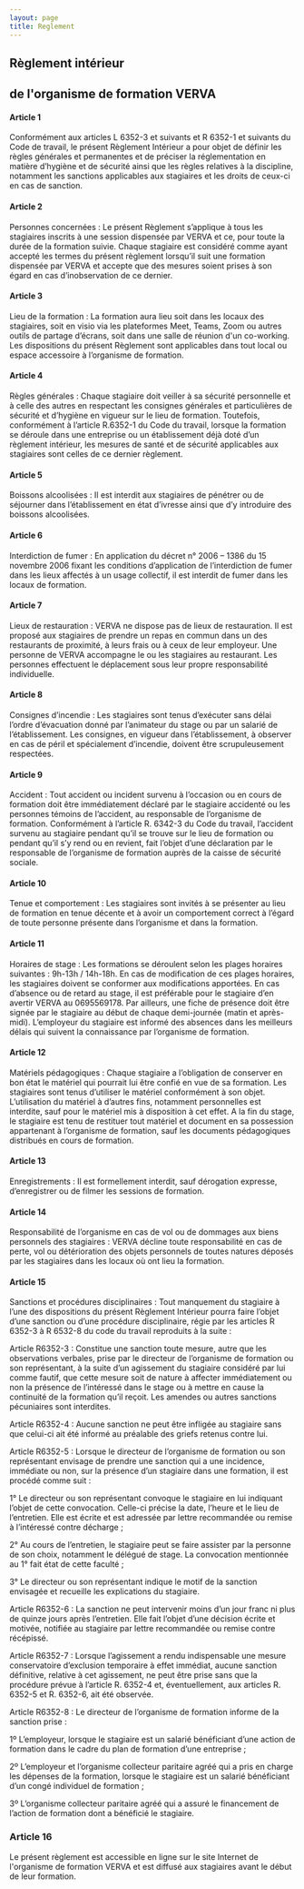 ```yaml
---
layout: page
title: Reglement
---
```

<div class="col-lg-12 text-center">
	<h2 class="section-heading text-uppercase">Règlement intérieur</h2>
	<h2 class="section-heading">de l'organisme de formation VERVA</h2>
</div>

#### Article 1
Conformément aux articles L 6352-3 et suivants et R 6352-1 et suivants du Code de travail, le présent Règlement Intérieur a pour objet de définir les règles générales et permanentes et de préciser la réglementation en matière d’hygiène et de sécurité ainsi que les règles relatives à la discipline, notamment les sanctions applicables aux stagiaires et les droits de ceux-ci en cas de sanction.

#### Article 2
Personnes concernées : Le présent Règlement s’applique à tous les stagiaires inscrits à une session dispensée par VERVA et ce, pour toute la durée de la formation suivie. Chaque stagiaire est considéré comme ayant accepté les termes du présent règlement lorsqu’il suit une formation dispensée par VERVA et accepte que des mesures soient prises à son égard en cas d’inobservation de ce dernier.

#### Article 3
Lieu de la formation : La formation aura lieu soit dans les locaux des stagiaires, soit en visio via les plateformes Meet, Teams, Zoom ou autres outils de partage d’écrans, soit dans une salle de réunion d'un co-working. Les dispositions du présent Règlement sont applicables dans tout local ou espace accessoire à l’organisme de formation.

#### Article 4
Règles générales : Chaque stagiaire doit veiller à sa sécurité personnelle et à celle des autres en respectant les consignes générales et particulières de sécurité et d’hygiène en vigueur sur le lieu de formation. Toutefois, conformément à l’article R.6352-1 du Code du travail, lorsque la formation se déroule dans une entreprise ou un établissement déjà doté d’un règlement intérieur, les mesures de santé et de sécurité applicables aux stagiaires sont celles de ce dernier règlement.

#### Article 5
Boissons alcoolisées : Il est interdit aux stagiaires de pénétrer ou de séjourner dans l’établissement en état d’ivresse ainsi que d’y introduire des boissons alcoolisées.

#### Article 6
Interdiction de fumer : En application du décret n° 2006 – 1386 du 15 novembre 2006 fixant les conditions d’application de l’interdiction de fumer dans les lieux affectés à un usage collectif, il est interdit de fumer dans les locaux de formation.

#### Article 7
Lieux de restauration : VERVA ne dispose pas de lieux de restauration. Il est proposé aux stagiaires de prendre un repas en commun dans un des restaurants de proximité, à leurs frais ou à ceux de leur employeur. Une personne de VERVA accompagne le ou les stagiaires au restaurant. Les personnes effectuent le déplacement sous leur propre responsabilité individuelle.

#### Article 8
Consignes d’incendie : Les stagiaires sont tenus d’exécuter sans délai l’ordre d’évacuation donné par l’animateur du stage ou par un salarié de l’établissement. Les consignes, en vigueur dans l’établissement, à observer en cas de péril et spécialement d’incendie, doivent être scrupuleusement respectées.

#### Article 9
Accident : Tout accident ou incident survenu à l’occasion ou en cours de formation doit être immédiatement déclaré par le stagiaire accidenté ou les personnes témoins de l’accident, au responsable de l’organisme de formation. Conformément à l’article R. 6342-3 du Code du travail, l’accident survenu au stagiaire pendant qu’il se trouve sur le lieu de formation ou pendant qu’il s’y rend ou en revient, fait l’objet d’une déclaration par le responsable de l’organisme de formation auprès de la caisse de sécurité sociale.

#### Article 10
Tenue et comportement : Les stagiaires sont invités à se présenter au lieu de formation en tenue décente et à avoir un comportement correct à l’égard de toute personne présente dans l’organisme et dans la formation.

#### Article 11
Horaires de stage : Les formations se déroulent selon les plages horaires suivantes : 9h-13h / 14h-18h. En cas de modification de ces plages horaires, les stagiaires doivent se conformer aux modifications apportées. En cas d’absence ou de retard au stage, il est préférable pour le stagiaire d’en avertir VERVA au 0695569178. Par ailleurs, une fiche de présence doit être signée par le stagiaire au début de chaque demi-journée (matin et après-midi). L’employeur du stagiaire est informé des absences dans les meilleurs délais qui suivent la connaissance par l’organisme de formation.

#### Article 12
Matériels pédagogiques : Chaque stagiaire a l’obligation de conserver en bon état le matériel qui pourrait lui être confié en vue de sa formation. Les stagiaires sont tenus d’utiliser le matériel conformément à son objet. L’utilisation du matériel à d’autres fins, notamment personnelles est interdite, sauf pour le matériel mis à disposition à cet effet. A la fin du stage, le stagiaire est tenu de restituer tout matériel et document en sa possession appartenant à l’organisme de formation, sauf les documents pédagogiques distribués en cours de formation.

#### Article 13
Enregistrements : Il est formellement interdit, sauf dérogation expresse, d’enregistrer ou de filmer les sessions de formation.

#### Article 14
Responsabilité de l’organisme en cas de vol ou de dommages aux biens personnels des stagiaires : VERVA décline toute responsabilité en cas de perte, vol ou détérioration des objets personnels de toutes natures déposés par les stagiaires dans les locaux où ont lieu la formation.

#### Article 15
Sanctions et procédures disciplinaires : Tout manquement du stagiaire à l’une des dispositions du présent Règlement Intérieur pourra faire l’objet d’une sanction ou d’une procédure disciplinaire, régie par les articles R 6352-3 à R 6532-8 du code du travail reproduits à la suite :

Article R6352-3 : Constitue une sanction toute mesure, autre que les observations verbales, prise par le directeur de l’organisme de formation ou son représentant, à la suite d’un agissement du stagiaire considéré par lui comme fautif, que cette mesure soit de nature à affecter immédiatement ou non la présence de l’intéressé dans le stage ou à mettre en cause la continuité de la formation qu’il reçoit. Les amendes ou autres sanctions pécuniaires sont interdites.

Article R6352-4 : Aucune sanction ne peut être infligée au stagiaire sans que celui-ci ait été informé au préalable des griefs retenus contre lui.

Article R6352-5 : Lorsque le directeur de l’organisme de formation ou son représentant envisage de prendre une sanction qui a une incidence, immédiate ou non, sur la présence d’un stagiaire dans une formation, il est procédé comme suit :

1° Le directeur ou son représentant convoque le stagiaire en lui indiquant l’objet de cette convocation. Celle-ci précise la date, l’heure et le lieu de l’entretien. Elle est écrite et est adressée par lettre recommandée ou remise à l’intéressé contre décharge ;

2° Au cours de l’entretien, le stagiaire peut se faire assister par la personne de son choix, notamment le délégué de stage. La convocation mentionnée au 1° fait état de cette faculté ;

3° Le directeur ou son représentant indique le motif de la sanction envisagée et recueille les explications du stagiaire.

Article R6352-6 : La sanction ne peut intervenir moins d’un jour franc ni plus de quinze jours après l’entretien. Elle fait l’objet d’une décision écrite et motivée, notifiée au stagiaire par lettre recommandée ou remise contre récépissé.

Article R6352-7 : Lorsque l’agissement a rendu indispensable une mesure conservatoire d’exclusion temporaire à effet immédiat, aucune sanction définitive, relative à cet agissement, ne peut être prise sans que la procédure prévue à l’article R. 6352-4 et, éventuellement, aux articles R. 6352-5 et R. 6352-6, ait été observée.

Article R6352-8 : Le directeur de l’organisme de formation informe de la sanction prise :

1º L’employeur, lorsque le stagiaire est un salarié bénéficiant d’une action de formation dans le cadre du plan de formation d’une entreprise ;

2º L’employeur et l’organisme collecteur paritaire agréé qui a pris en charge les dépenses de la formation, lorsque le stagiaire est un salarié bénéficiant d’un congé individuel de formation ;

3º L’organisme collecteur paritaire agréé qui a assuré le financement de l’action de formation dont a bénéficié le stagiaire.

### Article 16
Le présent règlement est accessible en ligne sur le site Internet de l'organisme de formation VERVA et est diffusé aux stagiaires avant le début de leur formation.